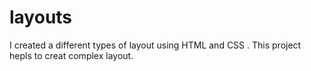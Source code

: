 # layouts
I created a different types of layout using HTML and CSS . 
This project hepls to creat complex layout.

